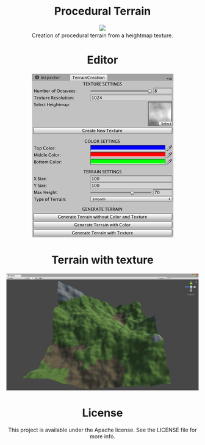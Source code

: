 <h1 align="center">Procedural Terrain</h1>

<p align="center">
<img src="https://img.shields.io/badge/language-C%23-8E44AD.svg"><br/>
  Creation of procedural terrain from a heightmap texture.
</p>

<h1 align="center">Editor</h1>
<p align="center">
  <img src="Assets/Screenshots/inspector-editor.png" alt="Sample">
</p>
<h1 align="center">Terrain with texture</h1>
<p align="center">
  <img src="Assets/Screenshots/texture-shared.png" alt="Sample">
</p>

<h1 align="center">License</h1>
<p align="center">
  This project is available under the Apache license. See the LICENSE file for more info.
</p>
